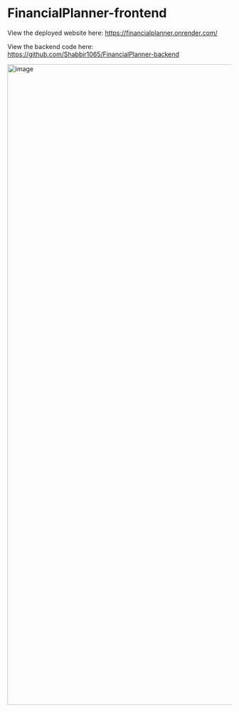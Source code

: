 # FinancialPlanner-frontend
View the deployed website here: https://financialplanner.onrender.com/

View the backend code here: https://github.com/Shabbir1065/FinancialPlanner-backend

<img width="1440" alt="image" src="https://github.com/Shabbir1065/FinancialPlanner-frontend/assets/46404712/19030a71-2b29-43e9-b8a6-61366982b965">

